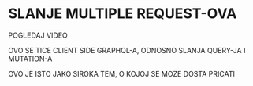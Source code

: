 # SLANJE MULTIPLE REQUEST-OVA

POGLEDAJ VIDEO

OVO SE TICE CLIENT SIDE GRAPHQL-A, ODNOSNO SLANJA QUERY-JA I MUTATION-A

OVO JE ISTO JAKO SIROKA TEM, O KOJOJ SE MOZE DOSTA PRICATI